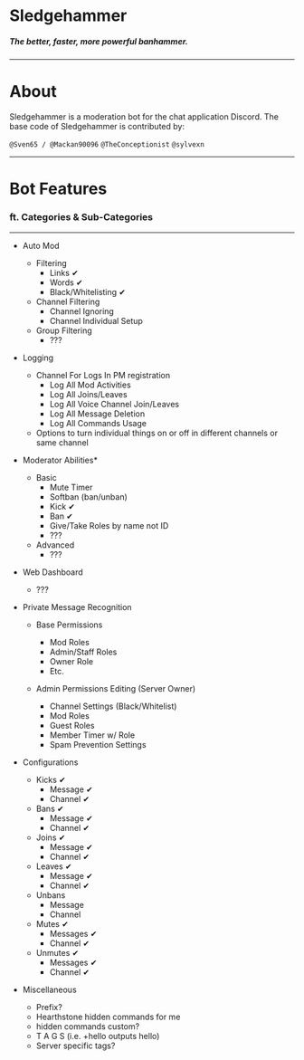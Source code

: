 # Sledgehammer
##### The better, faster, more powerful banhammer.

___

# About
Sledgehammer is a moderation bot for the chat application Discord.
The base code of Sledgehammer is contributed by:

`@Sven65 / @Mackan90096`
`@TheConceptionist`
`@sylvexn`

___

# Bot Features
###    ft. Categories & Sub-Categories

____

- Auto Mod
  - Filtering
      - Links ✔
      - Words ✔
      - Black/Whitelisting ✔
  - Channel Filtering
      - Channel Ignoring
      - Channel Individual Setup
  - Group Filtering
      - ???

- Logging
  - Channel For Logs In PM registration
      - Log All Mod Activities
      - Log All Joins/Leaves
      - Log All Voice Channel Join/Leaves
      - Log All Message Deletion
      - Log All Commands Usage
  - Options to turn individual things on or off in different channels or same channel

- Moderator Abilities*
  - Basic
      - Mute Timer
      - Softban (ban/unban)
      - Kick ✔
      - Ban ✔
      - Give/Take Roles by name not ID
      - ???
  - Advanced
      - ???

- Web Dashboard
  - ???

- Private Message Recognition
  - Base Permissions
      - Mod Roles
      - Admin/Staff Roles
      - Owner Role
      - Etc.

  - Admin Permissions Editing (Server Owner)
      - Channel Settings (Black/Whitelist)
      - Mod Roles
      - Guest Roles
      - Member Timer w/ Role
      - Spam Prevention Settings

- Configurations
  - Kicks ✔
    - Message ✔
    - Channel ✔
  - Bans ✔
    - Message ✔
    - Channel ✔
  - Joins ✔
    - Message ✔
    - Channel ✔
  - Leaves ✔
    - Message ✔
    - Channel ✔
  - Unbans  
    - Message 
    - Channel 
  - Mutes ✔
    - Messages ✔
    - Channel ✔
  - Unmutes ✔
    - Messages ✔
    - Channel ✔

- Miscellaneous
  - Prefix?
  - Hearthstone hidden commands for me
  - hidden commands custom?
  - T A G S (i.e. +hello outputs hello)
  - Server specific tags?
